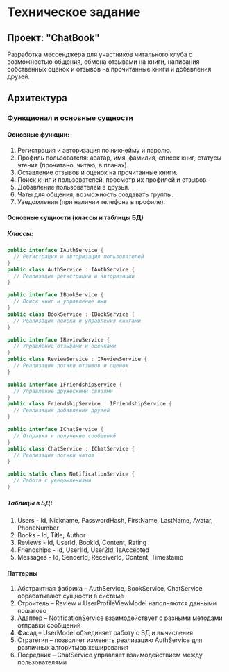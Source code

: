 # Техническое задание

## Проект: "ChatBook"
Разработка мессенджера для участников читального клуба с возможностью общения, обмена отзывами на книги, написания собственных оценок и отзывов на прочитанные книги и добавления друзей.

## Архитектура

### Функционал и основные сущности

#### Основные функции:
1) Регистрация и авторизация по никнейму и паролю.
2) Профиль пользователя: аватар, имя, фамилия, список книг, статусы чтения (прочитано, читаю, в планах).
3) Оставление отзывов и оценок на прочитанные книги.
4) Поиск книг и пользователей, просмотр их профилей и отзывов.
5) Добавление пользователей в друзья.
6) Чаты для общения, возможность создавать группы.
7) Уведомления (при наличии телефона в профиле).

#### Основные сущности (классы и таблицы БД)

##### Классы:

```c#
public interface IAuthService {
  // Регистрация и авторизация пользователей
}
public class AuthService : IAuthService {
  // Реализация регистрации и авторизации
}

public interface IBookService {
  // Поиск книг и управление ими
}
public class BookService : IBookService {
  // Реализация поиска и управления книгами
}

public interface IReviewService {
  // Управление отзывами и оценками
}
public class ReviewService : IReviewService {
  // Реализация логики отзывов и оценок
}

public interface IFriendshipService {
  // Управление дружескими связями
}
public class FriendshipService : IFriendshipService {
  // Реализация добавления друзей
}

public interface IChatService {
  // Отправка и получение сообщений
}
public class ChatService : IChatService {
  // Реализация логики чатов
}

public static class NotificationService {
  // Работа с уведомлениями
}
```

##### Таблицы в БД:
1) Users - Id, Nickname, PasswordHash, FirstName, LastName, Avatar, PhoneNumber
2) Books - Id, Title, Author
3) Reviews - Id, UserId, BookId, Content, Rating
4) Friendships - Id, User1Id, User2Id, IsAccepted
5) Messages - Id, SenderId, ReceiverId, Content, Timestamp

#### Паттерны
1) Абстрактная фабрика – AuthService, BookService, ChatService обрабатывают сущности в системе
2) Строитель – Review и UserProfileViewModel наполняются данными пошагово
3) Адаптер – NotificationService взаимодействует с разными методами отправки сообщений
4) Фасад – UserModel объединяет работу с БД и вычисления
5) Стратегия – позволяет изменять реализацию AuthService для различных алгоритмов хеширования
6) Посредник – ChatService управляет взаимодействием между пользователями
